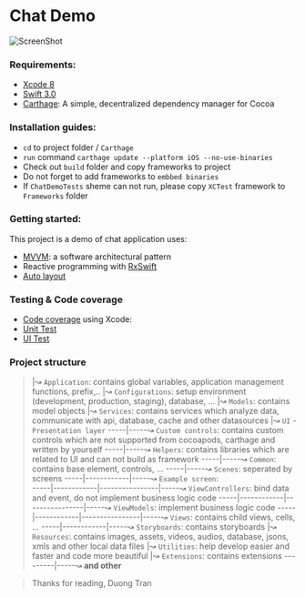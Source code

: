 # Chat Demo
![ScreenShot](https://raw.github.com/duongifc/ChatDemo/master/Demo.gif)


### Requirements:
- [Xcode 8]
- [Swift 3.0]
- [Carthage]: A simple, decentralized dependency manager for Cocoa

### Installation guides:
- `cd` to project folder / `Carthage`
- `run` command `carthage update --platform iOS --no-use-binaries`
- Check out `build` folder and copy frameworks to project
- Do not forget to add frameworks to `embbed binaries`
- If `ChatDemoTests` sheme can not run, please copy `XCTest` framework to `Frameworks` folder

### Getting started:
This project is a demo of chat application uses:
- [MVVM]: a software architectural pattern
- Reactive programming with [RxSwift]
- [Auto layout]

### Testing & Code coverage
- [Code coverage] using Xcode: 
- [Unit Test]
- [UI Test]


### Project structure
> |↝ `Application`: contains global variables, application management functions, prefix,..
> |↝ `Configurations`: setup environment (development, production, staging), database, ...
> |↝ `Models`: contains model objects
> |↝ `Services`: contains services which analyze data, communicate with api, database, cache and other datasources
> |↝ `UI` - `Presentation layer`
> -----|-----↝ `Custom controls`: contains custom controls which are not supported from cocoapods, carthage and written by yourself
> -----|-----↝ `Helpers`: contains libraries which are related to UI and can not build as framework
> -----|-----↝ `Common`: contains base element, controls, ...
> -----|-----↝ `Scenes`: seperated by screens
> -----|------------|-----↝ `Example screen`:  
> -----|------------|----------------|-----↝ `ViewControllers`:  bind data and event, do not implement business logic code
> -----|------------|----------------|-----↝ `ViewModels`:  implement business logic code
> -----|------------|----------------|-----↝ `Views`:  contains child views, cells, ...
> -----|------------|-----↝ `Storyboards`:  contains storyboards
> |↝ `Resources`: contains images, assets, videos, audios, database, jsons, xmls and other local data files
> |↝ `Utilities`:  help develop easier and faster and code more beautiful
> |↝ `Extensions`: contains extensions
> ---------|-----↝ **and other**


> Thanks for reading,
> Duong Tran

[Carthage]: <https://github.com/Carthage/Carthage>
[RxSwift]: <https://github.com/ReactiveX/RxSwift>
[Swift 3.0]: <https://swift.org/>
[Xcode 8]: <https://developer.apple.com/services-account/download?path=/Developer_Tools/Xcode_8/Xcode_8.xip>
[MVVM]: <https://www.objc.io/issues/13-architecture/mvvm/>
[Auto layout]: <https://developer.apple.com/library/prerelease/content/documentation/UserExperience/Conceptual/AutolayoutPG/index.html>
[Code coverage]: <https://developer.apple.com/library/content/documentation/DeveloperTools/Conceptual/testing_with_xcode/chapters/07-code_coverage.html>
[Unit Test]: <https://developer.apple.com/library/content/documentation/DeveloperTools/Conceptual/testing_with_xcode/chapters/07-code_coverage.html>
[UI Test]: <https://developer.apple.com/library/content/documentation/DeveloperTools/Conceptual/testing_with_xcode/chapters/09-ui_testing.html>
